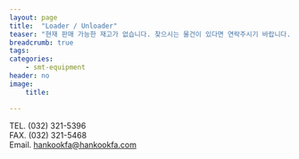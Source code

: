 ```yaml
---
layout: page
title:  "Loader / Unloader"
teaser: "현재 판매 가능한 재고가 없습니다. 찾으시는 물건이 있다면 연락주시기 바랍니다."
breadcrumb: true
tags:
categories:
    - smt-equipment
header: no
image:
    title:

---
```


TEL. (032) 321-5396  
FAX. (032) 321-5468  
Email. [hankookfa@hankookfa.com](mailto:hankookfa@hankookfa.com)  
